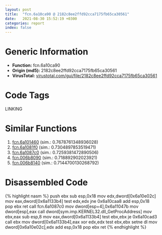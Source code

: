 ```yaml
---
layout: post
title:  "fcn.6a10ca90 @ 2182c8ee2ffd92cca7175fb65ca30561"
date:   2021-08-30 15:52:19 +0300
categories: report
index: false
---
```


# Generic Information
- **Function:** fcn.6a10ca90
- **Origin (md5):** 2182c8ee2ffd92cca7175fb65ca30561
- **VirusTotal:** [virustotal.com/gui/file/2182c8ee2ffd92cca7175fb65ca30561][virustotal_ref]

# Code Tags
<span class="tag" id="LINKING">LINKING</span>


# Similar Functions

1. [fcn.6a101460][similar_1_ref] (sim.: 0.7678761348936028)
2. [fcn.6a1081f0][similar_2_ref] (sim.: 0.7304897853519471)
3. [fcn.6a1087c0][similar_3_ref] (sim.: 0.7259381472890506)
4. [fcn.006b8090][similar_4_ref] (sim.: 0.718892902023921)
5. [fcn.006b8140][similar_5_ref] (sim.: 0.7144700130268792)


# Disassembled Code

{% highlight nasm %}
push ebx
sub esp,0x18
mov edx,dword[0x6a10e02c]
mov eax,dword[0x6a1133b4]
test edx,edx
jne 0x6a10caa8
add esp,0x18
pop ebx
ret 
call fcn.6a1087c0
mov dword[esp+4],0x6a11047b
mov dword[esp],eax
call dword[sym.imp.KERNEL32.dll_GetProcAddress]
mov ebx,eax
sub esp,8
mov eax,dword[0x6a1133b4]
test ebx,ebx
je 0x6a10cad3
call ebx
mov dword[0x6a1133b4],eax
xor edx,edx
test ebx,ebx
setne dl
mov dword[0x6a10e02c],edx
add esp,0x18
pop ebx
ret 
{% endhighlight %}


[similar_1_ref]: /report/fcn.6a101460@2182c8ee2ffd92cca7175fb65ca30561
[similar_2_ref]: /report/fcn.6a1081f0@2182c8ee2ffd92cca7175fb65ca30561
[similar_3_ref]: /report/fcn.6a1087c0@2182c8ee2ffd92cca7175fb65ca30561
[similar_4_ref]: /report/fcn.006b8090@c92f0480e2fbc88393d2c65c08a235e0
[similar_5_ref]: /report/fcn.006b8140@c92f0480e2fbc88393d2c65c08a235e0
[virustotal_ref]: https://www.virustotal.com/gui/file/2182c8ee2ffd92cca7175fb65ca30561